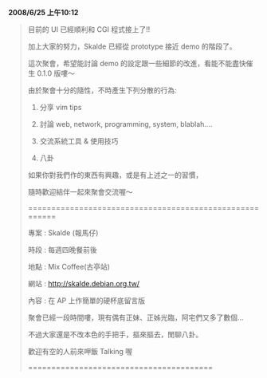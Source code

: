 **2008/6/25 上午10:12**

> 目前的 UI 已經順利和 CGI 程式接上了!!
> 
> 加上大家的努力，Skalde 已經從 prototype 接近 demo 的階段了。
> 
> 這次聚會，希望能討論 demo 的設定跟一些細節的改進，看能不能盡快催生 0.1.0 版嘍～
> 
> 由於聚會十分的隨性，不時產生下列分散的行為:
> 
> 1. 分享 vim tips
> 
> 2. 討論 web, network, programming, system, blablah....
> 
> 3. 交流系統工具 &amp; 使用技巧
> 
> 4. 八卦
> 
> 如果你對我們作的東西有興趣，或是有上述之一的習慣，
> 
> 隨時歡迎結伴一起來聚會交流喔～
> 
> ========================================================
> 
> 專案 : Skalde (報馬仔)
> 
> 時段 : 每週四晚餐前後
> 
> 地點 : Mix Coffee(古亭站)
> 
> 網站 : <http://skalde.debian.org.tw/>  
> 
> 內容 : 在 AP 上作簡單的硬杯底留言版
> 
> 聚會已經一段時間嘍，現有偶有正妹、正姊光臨，阿宅們又多了數個…
> 
> 不過大家還是不改本色的手把手，摳來摳去，閒聊八卦。
> 
> 歡迎有空的人前來呷飯 Talking 喔
> 
> ========================================